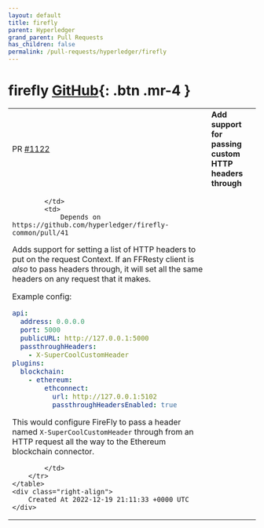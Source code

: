 ```yaml
---
layout: default
title: firefly
parent: Hyperledger
grand_parent: Pull Requests
has_children: false
permalink: /pull-requests/hyperledger/firefly
---
```


# firefly <span class="fs-3 right-align">[GitHub](https://github.com/hyperledger/firefly){: .btn .mr-4 }</span>


<div>
    <table>
        <tr>
            <td>
                PR <a href="https://github.com/hyperledger/firefly/pull/1122" class=".btn">#1122</a>
            </td>
            <td>
                <b>
                    Add support for passing custom HTTP headers through
                </b>
            </td>
        </tr>
        <tr>
            <td>
                
            </td>
            <td>
                Depends on https://github.com/hyperledger/firefly-common/pull/41

Adds support for setting a list of HTTP headers to put on the request Context. If an FFResty client is _also_ to pass headers through, it will set all the same headers on any request that it makes.

Example config:

```yaml
api:
  address: 0.0.0.0
  port: 5000
  publicURL: http://127.0.0.1:5000
  passthroughHeaders:
    - X-SuperCoolCustomHeader
plugins:
  blockchain:
    - ethereum:
        ethconnect:
          url: http://127.0.0.1:5102
          passthroughHeadersEnabled: true
```

This would configure FireFly to pass a header named `X-SuperCoolCustomHeader` through from an HTTP request all the way to the Ethereum blockchain connector.

            </td>
        </tr>
    </table>
    <div class="right-align">
        Created At 2022-12-19 21:11:33 +0000 UTC
    </div>
</div>

